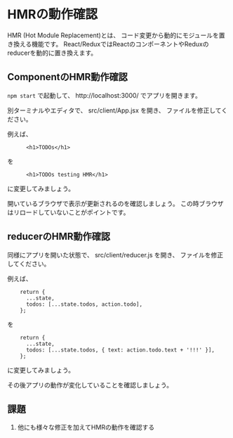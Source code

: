 # HMRの動作確認

HMR (Hot Module Replacement)とは、
コード変更から動的にモジュールを置き換える機能です。
React/ReduxではReactのコンポーネントやReduxのreducerを動的に置き換えます。

## ComponentのHMR動作確認

`npm start` で起動して、 http://localhost:3000/ でアプリを開きます。

別ターミナルやエディタで、 src/client/App.jsx を開き、
ファイルを修正してください。

例えば、

```
      <h1>TODOs</h1>
```

を

```
      <h1>TODOs testing HMR</h1>
```

に変更してみましょう。

開いているブラウザで表示が更新されるのを確認しましょう。
この時ブラウザはリロードしていないことがポイントです。

## reducerのHMR動作確認

同様にアプリを開いた状態で、 src/client/reducer.js を開き、
ファイルを修正してください。

例えば、

```
    return {
      ...state,
      todos: [...state.todos, action.todo],
    };
```

を

```
    return {
      ...state,
      todos: [...state.todos, { text: action.todo.text + '!!!' }],
    };
```

に変更してみましょう。

その後アプリの動作が変化していることを確認しましょう。

## 課題

1. 他にも様々な修正を加えてHMRの動作を確認する
